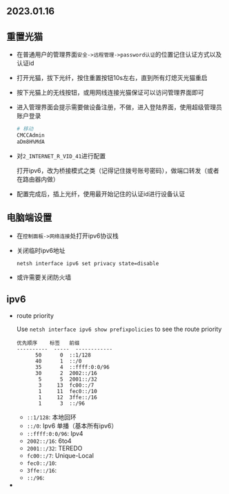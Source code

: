 2023.01.16
---

## 重置光猫

- 在普通用户的管理界面`安全->远程管理->password认证`的位置记住认证方式以及认证id

- 打开光猫，拔下光纤，按住重置按钮10s左右，直到所有灯熄灭光猫重启

- 按下光猫上的无线按钮，或用网线连接光猫保证可以访问管理界面即可

- 进入管理界面会提示需要做设备注册，不做，进入登陆界面，使用超级管理员账户登录

  ```bash
  # 移动
  CMCCAdmin 
  aDm8H%MdA
  ```

- 对`2_INTERNET_R_VID_41`进行配置

  打开ipv6，改为桥接模式之类（记得记住拨号账号密码），做端口转发（或者在路由器内做）

- 配置完成后，插上光纤，使用最开始记住的认证id进行设备认证

## 电脑端设置

- 在`控制面板->网络连接`处打开ipv6协议栈

- 关闭临时ipv6地址
  ```
  netsh interface ipv6 set privacy state=disable
  ```

- 或许需要关闭防火墙

## ipv6

- route priority

  Use `netsh interface ipv6 show prefixpolicies` to see the route priority
  ```
  优先顺序    标签   前缀
  ----------  -----  ------------
        50      0  ::1/128
        40      1  ::/0
        35      4  ::ffff:0:0/96
        30      2  2002::/16
         5      5  2001::/32
         3     13  fc00::/7
         1     11  fec0::/10
         1     12  3ffe::/16
         1      3  ::/96
  ```
  - `::1/128`: 本地回环
  - `::/0`: Ipv6 单播（基本所有ipv6）
  - `::ffff:0:0/96`: Ipv4
  - `2002::/16`: 6to4
  - `2001::/32`: TEREDO
  - `fc00::/7`: Unique-Local
  - `fec0::/10`:
  - `3ffe::/16`:
  - `::/96`:

- 
